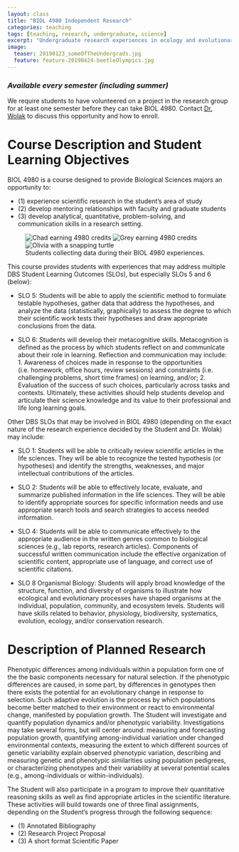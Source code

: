 ```yaml
---
layout: class
title: "BIOL 4980 Independent Research"
categories: teaching
tags: [teaching, research, undergraduate, science]
excerpt: "Undergraduate research experiences in ecology and evolutionary genetics"
image:
  teaser: 20190123_someOfTheUndergrads.jpg 
  feature: feature-20190424-beetleOlympics.jpg
---
```


### _Available every semester (including summer)_
We require students to have volunteered on a project in the research group for at least one semester before they can take BIOL 4980. Contact [Dr. Wolak](mailto:terps@auburn.edu) to discuss this opportunity and how to enroll.

# Course Description and Student Learning Objectives
BIOL 4980 is a course designed to provide Biological Sciences majors an opportunity to:
  - (1) experience scientific research in the student’s area of study
  - (2) develop mentoring relationships with faculty and graduate students
  - (3) develop analytical, quantitative, problem-solving, and communication skills in a research setting.


<figure class="third">
	<img src="{% picture direct Chad_4980pic20190914.jpg %}"
	     alt="Chad earning 4980 credits">
	<img src="{% picture direct Grey_4980pic20180808.jpg %}"
	     alt="Grey earning 4980 credits">
	<img src="{% picture direct Olivia_snapper2022-04-16.jpg %}"
	     alt="Olivia with a snapping turtle">
	<figcaption>Students collecting data during their BIOL 4980 experiences.</figcaption>
</figure>

  
This course provides students with experiences that may address multiple DBS Student Learning Outcomes (SLOs), but especially SLOs 5 and 6 (below):

  - SLO 5: Students will be able to apply the scientific method to formulate testable hypotheses, gather data that address the hypotheses, and analyze the data (statistically, graphically) to assess the degree to which their scientific work tests their hypotheses and draw appropriate conclusions from the data.

  - SLO 6: Students will develop their metacognitive skills. Metacognition is defined as the process by which students reflect on and communicate about their role in learning. Reflection and communication may include: 1. Awareness of choices made in response to the opportunities (i.e. homework, office hours, review sessions) and constraints (i.e. challenging problems, short time frames) on learning, and/or; 2. Evaluation of the success of such choices, particularly across tasks and contexts. Ultimately, these activities should help students develop and articulate their science knowledge and its value to their professional and life long learning goals. 

Other DBS SLOs that may be involved in BIOL 4980 (depending on the exact nature of the research experience decided by the Student and Dr. Wolak) may include:

  - SLO 1: Students will be able to critically review scientific articles in the life sciences.  They will be able to recognize the tested hypothesis (or hypotheses) and identify the strengths, weaknesses, and major intellectual contributions of the articles.

  - SLO 2: Students will be able to effectively locate, evaluate, and summarize published information in the life sciences.  They will be able to identify appropriate sources for specific information needs and use appropriate search tools and search strategies to access needed information. 

  - SLO 4: Students will be able to communicate effectively to the appropriate audience in the written genres common to biological sciences (e.g., lab reports, research articles).  Components of successful written communication include the effective organization of scientific content, appropriate use of language, and correct use of scientific citations.

  - SLO 8 Organismal Biology: Students will apply broad knowledge of the structure, function, and diversity of organisms to illustrate how ecological and evolutionary processes have shaped organisms at the individual, population, community, and ecosystem levels.  Students will have skills related to behavior, physiology, biodiversity, systematics, evolution, ecology, and/or conservation research.

# Description of Planned Research
Phenotypic differences among individuals within a population form one of the the basic components necessary for natural selection. If the phenotypic differences are caused, in some part, by differences in genotypes then there exists the potential for an evolutionary change in response to selection. Such adaptive evolution is the process by which populations become better matched to their environment or react to environmental change, manifested by population growth. The Student will investigate and quantify population dynamics and/or phenotypic variability. Investigations may take several forms, but will center around: measuring and forecasting population growth, quantifying among-individual variation under changed environmental contexts, measuring the extent to which different sources of genetic variability explain observed phenotypic variation, describing and measuring genetic and phenotypic similarities using population pedigrees, or characterizing phenotypes and their variability at several potential scales (e.g., among-individuals or within-individuals).

The Student will also participate in a program to improve their quantitative reasoning skills as well as find appropriate articles in the scientific literature. These activities will build towards one of three final assignments, depending on the Student’s progress through the following sequence: 

  - (1) Annotated Bibliography
  - (2) Research Project Proposal
  - (3) A short format Scientific Paper
  
  

